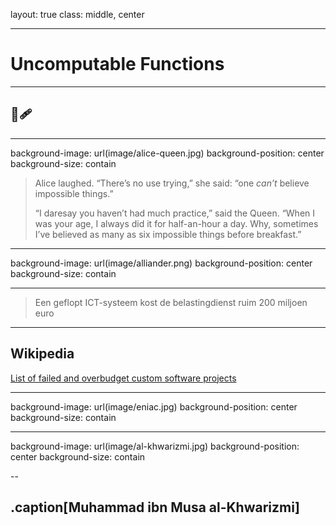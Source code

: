 layout: true
class: middle, center

---
# Uncomputable Functions

---
## &#129504;&#129657;

---
background-image: url(image/alice-queen.jpg)
background-position: center
background-size: contain

> Alice laughed. “There’s no use trying,” she said: “one _can’t_ believe impossible things.”
>
> “I daresay you haven’t had much practice,” said the Queen. “When I was
> your age, I always did it for half-an-hour a day. Why, sometimes I’ve
> believed as many as six impossible things before breakfast.”

---
background-image: url(image/alliander.png)
background-position: center
background-size: contain

---

> Een geflopt ICT-systeem kost de belastingdienst ruim 200 miljoen euro

---
## Wikipedia

[List of failed and overbudget custom software projects](https://en.wikipedia.org/wiki/List_of_failed_and_overbudget_custom_software_projects)

---
background-image: url(image/eniac.jpg)
background-position: center
background-size: contain

---
background-image: url(image/al-khwarizmi.jpg)
background-position: center
background-size: contain

--
## .caption[Muhammad ibn Musa al-Khwarizmi]
